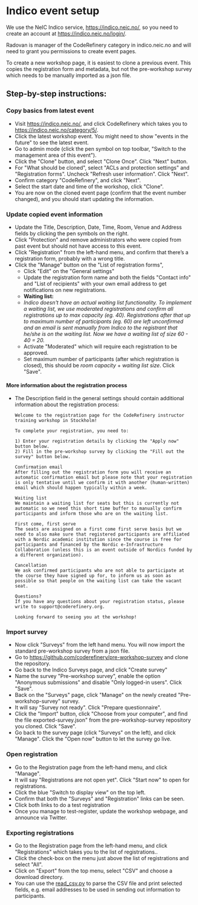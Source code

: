 # Indico event setup

We use the NeIC Indico service, <https://indico.neic.no/>, so you need to create
an account at <https://indico.neic.no/login/>.

Radovan is manager of the CodeRefinery category in
indico.neic.no and will need to grant you permissions to create event pages.

To create a new workshop page, it is easiest to clone a previous event. This
copies the registration form and metadata, but not the pre-workshop survey
which needs to be manually imported as a json file.


## Step-by-step instructions:

### Copy basics from latest event

- Visit <https://indico.neic.no/>, and click CodeRefinery which takes you to <https://indico.neic.no/category/5/>.
- Click the latest workshop event. You might need to show "events in the future" to see the latest event.
- Go to admin mode (click the pen symbol on top toolbar, "Switch to the management area of this event").
- Click the "Clone" button, and select "Clone Once". Click "Next" button.
- For "What should be cloned", select "ACLs and protection settings" and
  "Registration forms". Uncheck "Refresh user information". Click "Next".
- Confirm category "CodeRefinery", and click "Next".
- Select the start date and time of the workshop, click "Clone".
- You are now on the cloned event page (confirm that the event number changed), and you should start updating the information.

### Update copied event information

- Update the Title, Description, Date, Time, Room, Venue and Address fields by clicking the pen symbols on the right.
- Click "Protection" and remove administrators who were copied from past event but should not have access to this event.
- Click "Registration" from the left-hand menu, and confirm that there’s a registration form, probably with a wrong title.
- Click the "Manage" button on the "List of registration forms",
   - Click "Edit" on the "General settings"
   - Update the registration form name and both the fields "Contact info" and "List of recipients" with your own email address to get notifications on new registrations.
   - **Waiting list:**
   - *Indico doesn't have an actual waiting list functionality. To implement a waiting list, we use moderated registrations and confirm all registrations up to max capacity (eg. 40). Registrations after that up to maximum number of participants (eg. 60) are left unconfirmed and an email is sent manually from Indico to the registrant that he/she is on the waiting list. Now we have a waiting list of size 60 - 40 = 20.*
   - Activate "Moderated" which will require each registration to be approved.
   - Set maximum number of participants (after which registration is closed), this should be *room capacity* + *waiting list size*. Click "Save".

#### More information about the registration process

- The Description field in the general settings should contain additional information about the registration process:
   ```
   Welcome to the registration page for the CodeRefinery instructor training workshop in Stockholm!

   To complete your registration, you need to:

   1) Enter your registration details by clicking the "Apply now" button below.
   2) Fill in the pre-workshop survey by clicking the "Fill out the survey" button below.

   Confirmation email
   After filling out the registration form you will receive an automatic confirmation email but please note that your registration is only tentative until we confirm it with another (human-written) email which should happen typically within a week.

   Waiting list
   We maintain a waiting list for seats but this is currently not automatic so we need this short time buffer to manually confirm participants and inform those who are on the waiting list.

   First come, first serve
   The seats are assigned on a first come first serve basis but we need to also make sure that registered participants are affiliated with a Nordic academic institution since the course is free for participants and financed by the Nordic e-Infrastructure Collaboration (unless this is an event outside of Nordics funded by a different organization).

   Cancellation
   We ask confirmed participants who are not able to participate at the course they have signed up for, to inform us as soon as possible so that people on the waiting list can take the vacant seat.

   Questions?
   If you have any questions about your registration status, please write to support@coderefinery.org.

   Looking forward to seeing you at the workshop!
   ```

### Import survey

- Now click "Surveys" from the left hand menu. You will now import the standard pre-workshop survey from a json file.
- Go to <https://github.com/coderefinery/pre-workshop-survey> and clone the repository.
- Go back to the Indico Surveys page, and click "Create survey"
- Name the survey "Pre-workshop survey", enable the option "Anonymous submissions" and disable "Only logged-in users". Click "Save".
- Back on the "Surveys" page, click "Manage" on the newly created "Pre-workshop-survey" survey.
- It will say "Survey not ready". Click "Prepare questionnaire".
- Click the "Import" button, click "Choose from your computer", and find the file exported-survey.json" from the pre-workshop-survey repository you cloned. Click "Save".
- Go back to the survey page (click "Surveys" on the left), and click "Manage". Click the "Open now" button to let the survey go live.


### Open registration

- Go to the Registration page from the left-hand menu, and click "Manage".
- It will say "Registrations are not open yet". Click "Start now" to open for registrations.
- Click the blue "Switch to display view" on the top left.
- Confirm that both the "Surveys" and "Registration" links can be seen.
- Click both links to do a test registration
- Once you manage to test-register, update the workshop webpage, and announce via Twitter.


### Exporting registrations

- Go to the Registration page from the left-hand menu, and click "Registrations" which 
  takes you to the list of registrations..
- Click the check-box on the menu just above the list of registrations and select "All".
- Click on "Export" from the top menu, select "CSV" and choose a download directory.
- You can use the [read_csv.py](https://github.com/coderefinery/manuals/blob/master/scripts/read_csv.py) to parse the CSV file and print 
  selected fields, e.g. email addresses to be used in sending out information to 
  participants.
